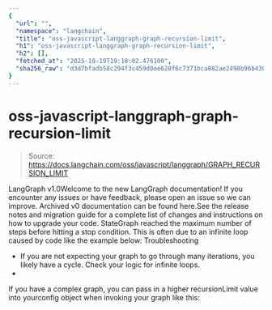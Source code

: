 ```yaml
---
{
  "url": "",
  "namespace": "langchain",
  "title": "oss-javascript-langgraph-graph-recursion-limit",
  "h1": "oss-javascript-langgraph-graph-recursion-limit",
  "h2": [],
  "fetched_at": "2025-10-19T19:18:02.476100",
  "sha256_raw": "d3d7bfadb58c294f3c459d0ee628f6c7371bca882ae2498b96b4382a49d7ec9c"
}
---
```


# oss-javascript-langgraph-graph-recursion-limit

> Source: https://docs.langchain.com/oss/javascript/langgraph/GRAPH_RECURSION_LIMIT

LangGraph v1.0Welcome to the new LangGraph documentation! If you encounter any issues or have feedback, please open an issue so we can improve. Archived v0 documentation can be found here.See the release notes and migration guide for a complete list of changes and instructions on how to upgrade your code.
StateGraph
reached the maximum number of steps before hitting a stop condition.
This is often due to an infinite loop caused by code like the example below:
Troubleshooting
- If you are not expecting your graph to go through many iterations, you likely have a cycle. Check your logic for infinite loops.
-
If you have a complex graph, you can pass in a higher
recursionLimit
value into yourconfig
object when invoking your graph like this: